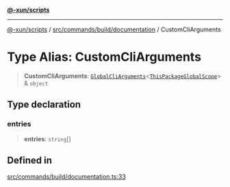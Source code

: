 [**@-xun/scripts**](../../../../../README.md)

***

[@-xun/scripts](../../../../../README.md) / [src/commands/build/documentation](../README.md) / CustomCliArguments

# Type Alias: CustomCliArguments

> **CustomCliArguments**: [`GlobalCliArguments`](../../../../configure/type-aliases/GlobalCliArguments.md)\<[`ThisPackageGlobalScope`](../../../../configure/enumerations/ThisPackageGlobalScope.md)\> & `object`

## Type declaration

### entries

> **entries**: `string`[]

## Defined in

[src/commands/build/documentation.ts:33](https://github.com/Xunnamius/xscripts/blob/cfe28e3d801ec1b719b0dedbda4e9f63d7924b77/src/commands/build/documentation.ts#L33)
